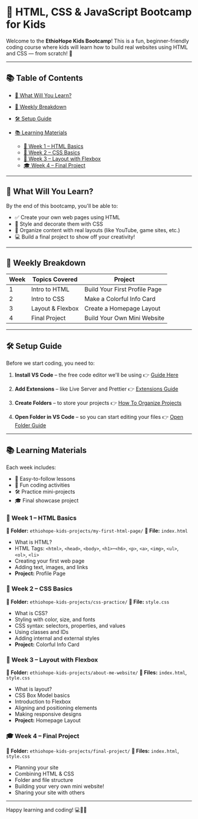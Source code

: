 # 🎉 HTML, CSS & JavaScript Bootcamp for Kids

Welcome to the **EthioHope Kids Bootcamp**! This is a fun, beginner-friendly coding course where kids will learn how to build real websites using HTML and CSS — from scratch! 🚀

---

## 📚 Table of Contents

* [🧠 What Will You Learn?](#-what-will-you-learn)
* [📅 Weekly Breakdown](#-weekly-breakdown)
* [🛠️ Setup Guide](#️-setup-guide)
* [📚 Learning Materials](#-learning-materials)

  * [📖 Week 1 – HTML Basics](#-week-1--html-basics)
  * [🎨 Week 2 – CSS Basics](#-week-2--css-basics)
  * [📐 Week 3 – Layout with Flexbox](#-week-3--layout-with-flexbox)
  * [🎓 Week 4 – Final Project](#-week-4--final-project)

---

## 🧠 What Will You Learn?

By the end of this bootcamp, you'll be able to:

* ✅ Create your own web pages using HTML
* 🎨 Style and decorate them with CSS
* 📐 Organize content with real layouts (like YouTube, game sites, etc.)
* 💻 Build a final project to show off your creativity!

---

## 📅 Weekly Breakdown

| Week | Topics Covered   | Project                       |
| ---- | ---------------- | ----------------------------- |
| 1    | Intro to HTML    | Build Your First Profile Page |
| 2    | Intro to CSS     | Make a Colorful Info Card     |
| 3    | Layout & Flexbox | Create a Homepage Layout      |
| 4    | Final Project    | Build Your Own Mini Website   |

---

## 🛠️ Setup Guide

Before we start coding, you need to:

1. **Install VS Code** – the free code editor we'll be using
   👉 [Guide Here](./setup/install-vscode.md)

2. **Add Extensions** – like Live Server and Prettier
   👉 [Extensions Guide](./setup/recommended-extensions.md)

3. **Create Folders** – to store your projects
   👉 [How To Organize Projects](./setup/folder-structure.md)

4. **Open Folder in VS Code** – so you can start editing your files
   👉 [Open Folder Guide](./setup/open-folder-vscode.md)

---

## 📚 Learning Materials

Each week includes:

* 📖 Easy-to-follow lessons
* 🧩 Fun coding activities
* 🛠️ Practice mini-projects
* 🎓 Final showcase project

### 📖 Week 1 – HTML Basics

**📁 Folder:** `ethiohope-kids-projects/my-first-html-page/`
**📄 File:** `index.html`

* What is HTML?
* HTML Tags: `<html>`, `<head>`, `<body>`, `<h1>`–`<h6>`, `<p>`, `<a>`, `<img>`, `<ul>`, `<ol>`, `<li>`
* Creating your first web page
* Adding text, images, and links
* **Project:** Profile Page

### 🎨 Week 2 – CSS Basics

**📁 Folder:** `ethiohope-kids-projects/css-practice/`
**📄 File:** `style.css`

* What is CSS?
* Styling with color, size, and fonts
* CSS syntax: selectors, properties, and values
* Using classes and IDs
* Adding internal and external styles
* **Project:** Colorful Info Card

### 📐 Week 3 – Layout with Flexbox

**📁 Folder:** `ethiohope-kids-projects/about-me-website/`
**📄 Files:** `index.html`, `style.css`

* What is layout?
* CSS Box Model basics
* Introduction to Flexbox
* Aligning and positioning elements
* Making responsive designs
* **Project:** Homepage Layout

### 🎓 Week 4 – Final Project

**📁 Folder:** `ethiohope-kids-projects/final-project/`
**📄 Files:** `index.html`, `style.css`

* Planning your site
* Combining HTML & CSS
* Folder and file structure
* Building your very own mini website!
* Sharing your site with others

---

Happy learning and coding! 💻🎨🚀
